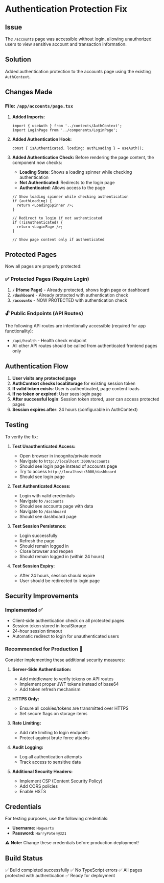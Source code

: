 # Authentication Protection Fix

## Issue
The `/accounts` page was accessible without login, allowing unauthorized users to view sensitive account and transaction information.

## Solution
Added authentication protection to the accounts page using the existing `AuthContext`.

## Changes Made

### File: `/app/accounts/page.tsx`

1. **Added Imports:**
   ```tsx
   import { useAuth } from '../contexts/AuthContext';
   import LoginPage from '../components/LoginPage';
   ```

2. **Added Authentication Hook:**
   ```tsx
   const { isAuthenticated, loading: authLoading } = useAuth();
   ```

3. **Added Authentication Check:**
   Before rendering the page content, the component now checks:
   - **Loading State**: Shows a loading spinner while checking authentication
   - **Not Authenticated**: Redirects to the login page
   - **Authenticated**: Allows access to the page

   ```tsx
   // Show loading spinner while checking authentication
   if (authLoading) {
     return <LoadingSpinner />;
   }

   // Redirect to login if not authenticated
   if (!isAuthenticated) {
     return <LoginPage />;
   }

   // Show page content only if authenticated
   ```

## Protected Pages

Now all pages are properly protected:

### ✅ Protected Pages (Require Login)
1. **`/` (Home Page)** - Already protected, shows login page or dashboard
2. **`/dashboard`** - Already protected with authentication check
3. **`/accounts`** - NOW PROTECTED with authentication check

### 🔓 Public Endpoints (API Routes)
The following API routes are intentionally accessible (required for app functionality):
- `/api/health` - Health check endpoint
- All other API routes should be called from authenticated frontend pages only

## Authentication Flow

1. **User visits any protected page**
2. **AuthContext checks localStorage** for existing session token
3. **If valid token exists**: User is authenticated, page content loads
4. **If no token or expired**: User sees login page
5. **After successful login**: Session token stored, user can access protected pages
6. **Session expires after**: 24 hours (configurable in AuthContext)

## Testing

To verify the fix:

1. **Test Unauthenticated Access:**
   - Open browser in incognito/private mode
   - Navigate to `http://localhost:3000/accounts`
   - Should see login page instead of accounts page
   - Try to access `http://localhost:3000/dashboard`
   - Should see login page

2. **Test Authenticated Access:**
   - Login with valid credentials
   - Navigate to `/accounts`
   - Should see accounts page with data
   - Navigate to `/dashboard`
   - Should see dashboard page

3. **Test Session Persistence:**
   - Login successfully
   - Refresh the page
   - Should remain logged in
   - Close browser and reopen
   - Should remain logged in (within 24 hours)

4. **Test Session Expiry:**
   - After 24 hours, session should expire
   - User should be redirected to login page

## Security Improvements

### Implemented ✅
- Client-side authentication check on all protected pages
- Session token stored in localStorage
- 24-hour session timeout
- Automatic redirect to login for unauthenticated users

### Recommended for Production 🔐
Consider implementing these additional security measures:

1. **Server-Side Authentication:**
   - Add middleware to verify tokens on API routes
   - Implement proper JWT tokens instead of base64
   - Add token refresh mechanism

2. **HTTPS Only:**
   - Ensure all cookies/tokens are transmitted over HTTPS
   - Set secure flags on storage items

3. **Rate Limiting:**
   - Add rate limiting to login endpoint
   - Protect against brute force attacks

4. **Audit Logging:**
   - Log all authentication attempts
   - Track access to sensitive data

5. **Additional Security Headers:**
   - Implement CSP (Content Security Policy)
   - Add CORS policies
   - Enable HSTS

## Credentials

For testing purposes, use the following credentials:
- **Username:** `Hogwarts`
- **Password:** `HarryPoter@321`

⚠️ **Note:** Change these credentials before production deployment!

## Build Status

✅ Build completed successfully
✅ No TypeScript errors
✅ All pages protected with authentication
✅ Ready for deployment
